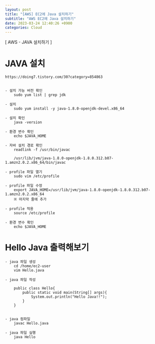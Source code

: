 ```yaml
---
layout: post
title: "[AWS] EC2에 Java 설치하기"
subtitle: "AWS EC2에 Java 설치하기"
date: 2023-03-24 12:40:26 +0900
categories: Cloud
---
```

[ AWS - JAVA 설치하기 ]

# JAVA 설치
	https://doing7.tistory.com/30?category=854863


	- 설치 가능 버전 확인
		sudo yum list | grep jdk
	
	- 설치
		sudo yum install -y java-1.8.0-openjdk-devel.x86_64
	
	- 설치 확인
		java -version
	
	- 환경 변수 확인
		echo $JAVA_HOME
	
	- 자바 설치 경로 확인
		readlink -f /usr/bin/javac

		/usr/lib/jvm/java-1.8.0-openjdk-1.8.0.312.b07-1.amzn2.0.2.x86_64/bin/javac
		
	- profile 파일 열기
		sudo vim /etc/profile
	
	- profile 파일 수정
		export JAVA_HOME=/usr/lib/jvm/java-1.8.0-openjdk-1.8.0.312.b07-1.amzn2.0.2.x86_64
		※ 마지막 줄에 추가
	
	- profile 적용
		source /etc/profile

	- 환경 변수 확인
		echo $JAVA_HOME

# Hello Java 출력해보기
	
	- java 파일 생성
		cd /home/ec2-user
		vim Hello.java
	
	- java 파일 작성

		public class Hello{
			public static void main(String[] args){
				System.out.println("Hello Java!!"); 
			} 
		}

	
	- java 컴파일
		javac Hello.java

	- java 파일 실행
		java Hello                                                                                                                                                                                                                                                                                                                                                                                                                                                                                                                                                                                                                                                                                                                                                                                                                                                                                                                                                                                  
